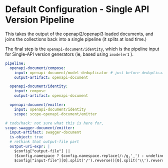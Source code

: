 # Default Configuration - Single API Version Pipeline

This takes the output of the openapi2/openapi3 loaded documents,
and joins the collections back into a single pipeline (it splits at load time.)

The final step is the `openapi-document/identity`, which is the pipeline input
for Single-API version generators (ie, based using `imodeler1` ).


``` yaml
pipeline:
  openapi-document/compose:
    input: openapi-document/model-deduplicator # just before deduplication.
    output-artifact: openapi-document

  openapi-document/identity:
    input: compose
    output-artifact: openapi-document

  openapi-document/emitter:
    input: openapi-document/identity
    scope: scope-openapi-document/emitter

# todo/hack: not sure what this is here for,
scope-swagger-document/emitter:
  input-artifact: swagger-document
  is-object: true
  # rethink that output-file part
  output-uri-expr: |
    $config["output-file"] ||
    ($config.namespace ? $config.namespace.replace(/:/g,'_') : undefined) ||
    $config["input-file"][0].split('/').reverse()[0].split('\\').reverse()[0].replace(/\.json$/, "")
```